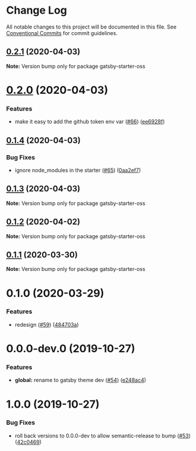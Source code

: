 # Change Log

All notable changes to this project will be documented in this file.
See [Conventional Commits](https://conventionalcommits.org) for commit guidelines.

## [0.2.1](https://github.com/robinmetral/gatsby-theme-oss/compare/gatsby-starter-oss@0.2.0...gatsby-starter-oss@0.2.1) (2020-04-03)

**Note:** Version bump only for package gatsby-starter-oss





# [0.2.0](https://github.com/robinmetral/gatsby-theme-oss/compare/gatsby-starter-oss@0.1.4...gatsby-starter-oss@0.2.0) (2020-04-03)


### Features

* make it easy to add the github token env var ([#66](https://github.com/robinmetral/gatsby-theme-oss/issues/66)) ([ee6928f](https://github.com/robinmetral/gatsby-theme-oss/commit/ee6928f989b62aa7b5ba68190d75bd5104025def))





## [0.1.4](https://github.com/robinmetral/gatsby-theme-oss/compare/gatsby-starter-oss@0.1.3...gatsby-starter-oss@0.1.4) (2020-04-03)


### Bug Fixes

* ignore node_modules in the starter ([#65](https://github.com/robinmetral/gatsby-theme-oss/issues/65)) ([0aa2ef7](https://github.com/robinmetral/gatsby-theme-oss/commit/0aa2ef77361015a6b958788a91f00f9293d1a13f))





## [0.1.3](https://github.com/robinmetral/gatsby-theme-oss/compare/gatsby-starter-oss@0.1.2...gatsby-starter-oss@0.1.3) (2020-04-03)

**Note:** Version bump only for package gatsby-starter-oss





## [0.1.2](https://github.com/robinmetral/gatsby-theme-oss/compare/gatsby-starter-oss@0.1.1...gatsby-starter-oss@0.1.2) (2020-04-02)

**Note:** Version bump only for package gatsby-starter-oss





## [0.1.1](https://github.com/robinmetral/gatsby-theme-oss/compare/gatsby-starter-oss@0.1.0...gatsby-starter-oss@0.1.1) (2020-03-30)

**Note:** Version bump only for package gatsby-starter-oss





# 0.1.0 (2020-03-29)


### Features

* redesign ([#59](https://github.com/robinmetral/gatsby-theme-oss/issues/59)) ([484703a](https://github.com/robinmetral/gatsby-theme-oss/commit/484703afa5213792809f78ada153f8e0093d9213))





# 0.0.0-dev.0 (2019-10-27)

### Features

- **global:** rename to gatsby theme dev ([#54](https://github.com/robinmetral/gatsby-theme-oss/issues/54)) ([e248ac4](https://github.com/robinmetral/gatsby-theme-oss/commit/e248ac46140fb5a465c658c5ed7b48870d8d2b9f))

# 1.0.0 (2019-10-27)

### Bug Fixes

- roll back versions to 0.0.0-dev to allow semantic-release to bump ([#53](https://github.com/robinmetral/gatsby-theme-oss/issues/53)) ([42c0469](https://github.com/robinmetral/gatsby-theme-oss/commit/42c0469e620f716c719d69609a1f771ef66ffc9e))
